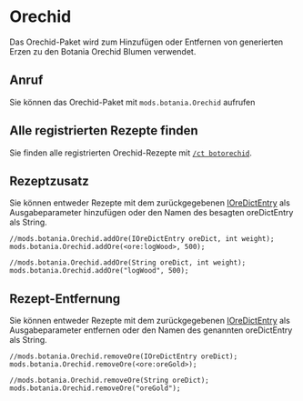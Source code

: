 # Orechid

Das Orechid-Paket wird zum Hinzufügen oder Entfernen von generierten Erzen zu den Botania Orechid Blumen verwendet.

## Anruf

Sie können das Orechid-Paket mit `mods.botania.Orechid` aufrufen

## Alle registrierten Rezepte finden

Sie finden alle registrierten Orechid-Rezepte mit [`/ct botorechid`](/Mods/Modtweaker/Botania/Commands/).

## Rezeptzusatz

Sie können entweder Rezepte mit dem zurückgegebenen [IOreDictEntry](/Vanilla/OreDict/IOreDictEntry/) als Ausgabeparameter hinzufügen oder den Namen des besagten oreDictEntry als String.

```zenscript
//mods.botania.Orechid.addOre(IOreDictEntry oreDict, int weight);
mods.botania.Orechid.addOre(<ore:logWood>, 500);

//mods.botania.Orechid.addOre(String oreDict, int weight);
mods.botania.Orechid.addOre("logWood", 500);
```

## Rezept-Entfernung

Sie können entweder Rezepte mit dem zurückgegebenen [IOreDictEntry](/Vanilla/OreDict/IOreDictEntry/) als Ausgabeparameter entfernen oder den Namen des genannten oreDictEntry als String.

```zenscript
//mods.botania.Orechid.removeOre(IOreDictEntry oreDict);
mods.botania.Orechid.removeOre(<ore:oreGold>);

//mods.botania.Orechid.removeOre(String oreDict);
mods.botania.Orechid.removeOre("oreGold");
```